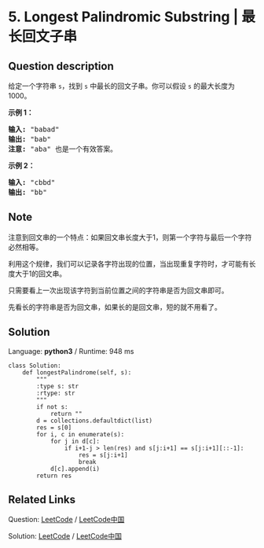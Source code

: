 # 5. Longest Palindromic Substring | 最长回文子串

## Question description

<!--If you want to use the English description, use <p>Given a string <strong>s</strong>, find the longest palindromic substring in <strong>s</strong>. You may assume that the maximum length of <strong>s</strong> is 1000.</p>

<p><strong>Example 1:</strong></p>

<pre>
<strong>Input:</strong> &quot;babad&quot;
<strong>Output:</strong> &quot;bab&quot;
<strong>Note:</strong> &quot;aba&quot; is also a valid answer.
</pre>

<p><strong>Example 2:</strong></p>

<pre>
<strong>Input:</strong> &quot;cbbd&quot;
<strong>Output:</strong> &quot;bb&quot;
</pre>
 instead-->
<p>给定一个字符串 <code>s</code>，找到 <code>s</code> 中最长的回文子串。你可以假设&nbsp;<code>s</code> 的最大长度为 1000。</p>

<p><strong>示例 1：</strong></p>

<pre><strong>输入:</strong> &quot;babad&quot;
<strong>输出:</strong> &quot;bab&quot;
<strong>注意:</strong> &quot;aba&quot; 也是一个有效答案。
</pre>

<p><strong>示例 2：</strong></p>

<pre><strong>输入:</strong> &quot;cbbd&quot;
<strong>输出:</strong> &quot;bb&quot;
</pre>


## Note

注意到回文串的一个特点：如果回文串长度大于1，则第一个字符与最后一个字符必然相等。

利用这个规律，我们可以记录各字符出现的位置，当出现重复字符时，才可能有长度大于1的回文串。

只需要看上一次出现该字符到当前位置之间的字符串是否为回文串即可。

先看长的字符串是否为回文串，如果长的是回文串，短的就不用看了。


## Solution

Language: **python3**  /  Runtime: 948 ms

```python3
class Solution:
    def longestPalindrome(self, s):
        """
        :type s: str
        :rtype: str
        """
        if not s:
            return ""
        d = collections.defaultdict(list)
        res = s[0]
        for i, c in enumerate(s):
            for j in d[c]:
                if i+1-j > len(res) and s[j:i+1] == s[j:i+1][::-1]:
                    res = s[j:i+1]
                    break
            d[c].append(i)
        return res
```



## Related Links

Question: [LeetCode](https://leetcode.com/problems/longest-palindromic-substring/description/)  /  [LeetCode中国](https://leetcode-cn.com/problems/longest-palindromic-substring/description/)

Solution: [LeetCode](https://leetcode.com/articles/longest-palindromic-substring/)  /  [LeetCode中国](https://leetcode-cn.com/articles/longest-palindromic-substring/)
